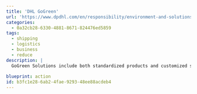 ```yaml
---
title: 'DHL GoGreen'
url: 'https://www.dpdhl.com/en/responsibility/environment-and-solutions.html'
categories:
  - 0a32cb28-6330-4881-8671-824476ed5859
tags:
  - shipping
  - logistics
  - business
  - reduce
description: |
  GoGreen Solutions include both standardized products and customized solutions to help customers develop their own eco-friendly business models and green supply chains. With our carbon reports, climate neutral products, and green optimization, we give customers transparency, offset unavoidable emissions, and identify ways in whihc our customers can reduce emissions and waste. These optimization measures achieve savings potential that most companies would not be able to achieve on their own.
  
blueprint: action
id: b3fc1e28-6ab2-4fae-9293-48ee88acdeb4
---
```

